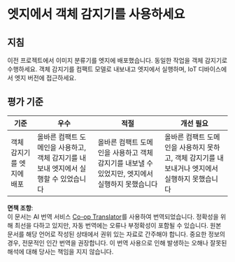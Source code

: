 <!--
CO_OP_TRANSLATOR_METADATA:
{
  "original_hash": "3cf7783991ec0ee4f6041223924894c7",
  "translation_date": "2025-08-24T21:10:56+00:00",
  "source_file": "5-retail/lessons/2-check-stock-device/assignment.md",
  "language_code": "ko"
}
-->
# 엣지에서 객체 감지기를 사용하세요

## 지침

이전 프로젝트에서 이미지 분류기를 엣지에 배포했습니다. 동일한 작업을 객체 감지기로 수행하세요. 객체 감지기를 컴팩트 모델로 내보내고 엣지에서 실행하며, IoT 디바이스에서 엣지 버전에 접근하세요.

## 평가 기준

| 기준 | 우수 | 적절 | 개선 필요 |
| -------- | --------- | -------- | ----------------- |
| 객체 감지기를 엣지에 배포 | 올바른 컴팩트 도메인을 사용하고, 객체 감지기를 내보내 엣지에서 실행할 수 있었습니다 | 올바른 컴팩트 도메인을 사용하고 객체 감지기를 내보낼 수 있었지만, 엣지에서 실행하지 못했습니다 | 올바른 컴팩트 도메인을 사용하지 못하고, 객체 감지기를 내보내거나 엣지에서 실행하지 못했습니다 |

**면책 조항**:  
이 문서는 AI 번역 서비스 [Co-op Translator](https://github.com/Azure/co-op-translator)를 사용하여 번역되었습니다. 정확성을 위해 최선을 다하고 있지만, 자동 번역에는 오류나 부정확성이 포함될 수 있습니다. 원본 문서를 해당 언어로 작성된 상태에서 권위 있는 자료로 간주해야 합니다. 중요한 정보의 경우, 전문적인 인간 번역을 권장합니다. 이 번역 사용으로 인해 발생하는 오해나 잘못된 해석에 대해 당사는 책임을 지지 않습니다.